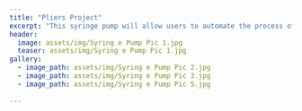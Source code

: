 ```yaml
---
title: "Pliers Project"
excerpt: "This syringe pump will allow users to automate the process of injecting fluids at a relatively inexpensive cost"
header:
  image: assets/img/Syring e Pump Pic 1.jpg
  teaser: assets/img/Syring e Pump Pic 1.jpg
gallery:
  - image_path: assets/img/Syring e Pump Pic 2.jpg
  - image_path: assets/img/Syring e Pump Pic 3.jpg
  - image_path: assets/img/Syring e Pump Pic 5.jpg
   
---
```

